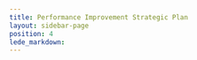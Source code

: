 ```yaml
---
title: Performance Improvement Strategic Plan
layout: sidebar-page
position: 4
lede_markdown:
---
```

